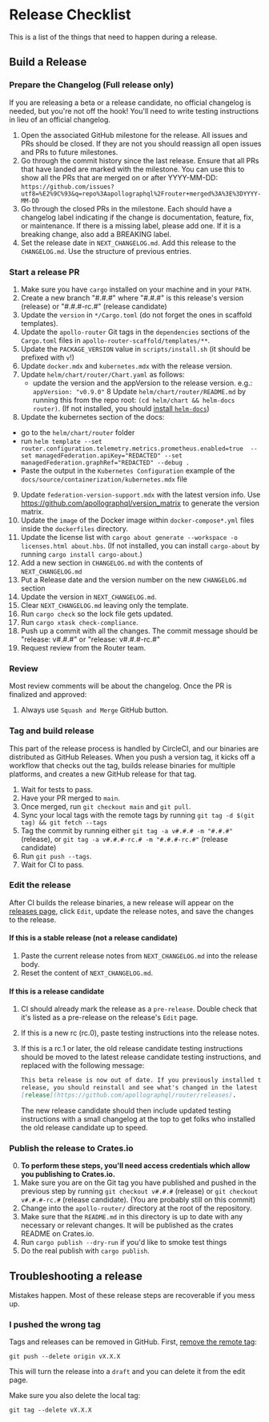 Release Checklist
=================

This is a list of the things that need to happen during a release.

Build a Release
---------------

### Prepare the Changelog (Full release only)

If you are releasing a beta or a release candidate, no official changelog is
needed, but you're not off the hook! You'll need to write testing instructions
in lieu of an official changelog.

1. Open the associated GitHub milestone for the release. All issues and PRs should be closed. If
    they are not you should reassign all open issues and PRs to future
    milestones.
2. Go through the commit history since the last release. Ensure that all PRs
    that have landed are marked with the milestone. You can use this to
    show all the PRs that are merged on or after YYYY-MM-DD:
    `https://github.com/issues?utf8=%E2%9C%93&q=repo%3Aapollographql%2Frouter+merged%3A%3E%3DYYYY-MM-DD`
3. Go through the closed PRs in the milestone. Each should have a changelog
    label indicating if the change is documentation, feature, fix, or
    maintenance. If there is a missing label, please add one. If it is a
    breaking change, also add a BREAKING label.
4. Set the release date in `NEXT_CHANGELOG.md`. Add this release to the
    `CHANGELOG.md`. Use the structure of previous entries.

### Start a release PR

1. Make sure you have `cargo` installed on your machine and in your `PATH`.
2. Create a new branch "#.#.#" where "#.#.#" is this release's version
    (release) or "#.#.#-rc.#" (release candidate)
3. Update the `version` in `*/Cargo.toml` (do not forget the ones in scaffold templates).
4. Update the `apollo-router` Git tags in the `dependencies` sections of the `Cargo.toml` files in `apollo-router-scaffold/templates/**`.
5. Update the `PACKAGE_VERSION` value in `scripts/install.sh` (it should be prefixed with `v`!)
6. Update `docker.mdx` and `kubernetes.mdx` with the release version.
7. Update `helm/chart/router/Chart.yaml` as follows:
   - update the version and the appVersion to the release version. e.g.: `appVersion: "v0.9.0"`
8 Update `helm/chart/router/README.md` by running this from the repo root: `(cd helm/chart && helm-docs router)`.
  (If not installed, you should [install `helm-docs`](https://github.com/norwoodj/helm-docs))
9. Update the kubernetes section of the docs:
  - go to the `helm/chart/router` folder
  - run 
  ```helm template --set router.configuration.telemetry.metrics.prometheus.enabled=true  --set managedFederation.apiKey="REDACTED" --set managedFederation.graphRef="REDACTED" --debug .```
  - Paste the output in the `Kubernetes Configuration` example of the `docs/source/containerization/kubernetes.mdx` file
9. Update `federation-version-support.mdx` with the latest version info. Use https://github.com/apollographql/version_matrix to generate the version matrix.
10. Update the `image` of the Docker image within `docker-compose*.yml` files inside the `dockerfiles` directory.
11. Update the license list with `cargo about generate --workspace -o licenses.html about.hbs`.
    (If not installed, you can install `cargo-about` by running `cargo install cargo-about`.)
12. Add a new section in `CHANGELOG.md` with the contents of `NEXT_CHANGELOG.md`
13. Put a Release date and the version number on the new `CHANGELOG.md` section
14. Update the version in `NEXT_CHANGELOG.md`.
15. Clear `NEXT_CHANGELOG.md` leaving only the template.
16. Run `cargo check` so the lock file gets updated.
17. Run `cargo xtask check-compliance`.
18. Push up a commit with all the changes. The commit message should be "release: v#.#.#" or "release: v#.#.#-rc.#"
19. Request review from the Router team.

### Review

Most review comments will be about the changelog. Once the PR is finalized and
approved:

1.  Always use `Squash and Merge` GitHub button.

### Tag and build release

This part of the release process is handled by CircleCI, and our binaries are
distributed as GitHub Releases. When you push a version tag, it kicks off a
workflow that checks out the tag, builds release binaries for multiple
platforms, and creates a new GitHub release for that tag.

1.  Wait for tests to pass.
2.  Have your PR merged to `main`.
3.  Once merged, run `git checkout main` and `git pull`.
4.  Sync your local tags with the remote tags by running
    `git tag -d $(git tag) && git fetch --tags`
5.  Tag the commit by running either `git tag -a v#.#.# -m "#.#.#"` (release),
    or `git tag -a v#.#.#-rc.# -m "#.#.#-rc.#"` (release candidate)
6.  Run `git push --tags`.
7.  Wait for CI to pass.

### Edit the release

After CI builds the release binaries, a new release will appear on the
[releases page](https://github.com/apollographql/router/releases), click
`Edit`, update the release notes, and save the changes to the release.

#### If this is a stable release (not a release candidate)

1. Paste the current release notes from `NEXT_CHANGELOG.md` into the release body.
2. Reset the content of `NEXT_CHANGELOG.md`.

#### If this is a release candidate

1.  CI should already mark the release as a `pre-release`. Double check that
    it's listed as a pre-release on the release's `Edit` page.
2.  If this is a new rc (rc.0), paste testing instructions into the release
    notes.
3.  If this is a rc.1 or later, the old release candidate testing instructions
    should be moved to the latest release candidate testing instructions, and
    replaced with the following message:

    ```markdown
    This beta release is now out of date. If you previously installed this
    release, you should reinstall and see what's changed in the latest
    [release](https://github.com/apollographql/router/releases).
    ```

    The new release candidate should then include updated testing instructions
    with a small changelog at the top to get folks who installed the old
    release candidate up to speed.

### Publish the release to Crates.io

0. **To perform these steps, you'll need access credentials which allow you publishing to Crates.io.**
1. Make sure you are on the Git tag you have published and pushed in the previous step by running `git checkout v#.#.#` (release) or `git checkout v#.#.#-rc.#` (release candidate).  (You are probably still on this commit)
2. Change into the `apollo-router/` directory at the root of the repository.
3. Make sure that the `README.md` in this directory is up to date with any necessary or relevant changes.  It will be published as the crates README on Crates.io.
4. Run `cargo publish --dry-run` if you'd like to smoke test things
5. Do the real publish with `cargo publish`.

Troubleshooting a release
-------------------------

Mistakes happen. Most of these release steps are recoverable if you mess up.

### I pushed the wrong tag

Tags and releases can be removed in GitHub. First,
[remove the remote tag](https://stackoverflow.com/questions/5480258/how-to-delete-a-remote-tag):

```console
git push --delete origin vX.X.X
```

This will turn the release into a `draft` and you can delete it from the edit
page.

Make sure you also delete the local tag:

```console
git tag --delete vX.X.X
```
